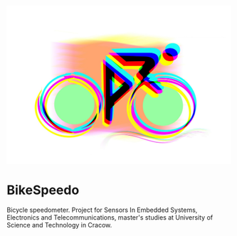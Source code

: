 ![ReadMe](Assets/bikelogo.jpg)

# BikeSpeedo
Bicycle speedometer. Project for Sensors In Embedded Systems, Electronics and Telecommunications, master's studies at University of Science and Technology in Cracow.
